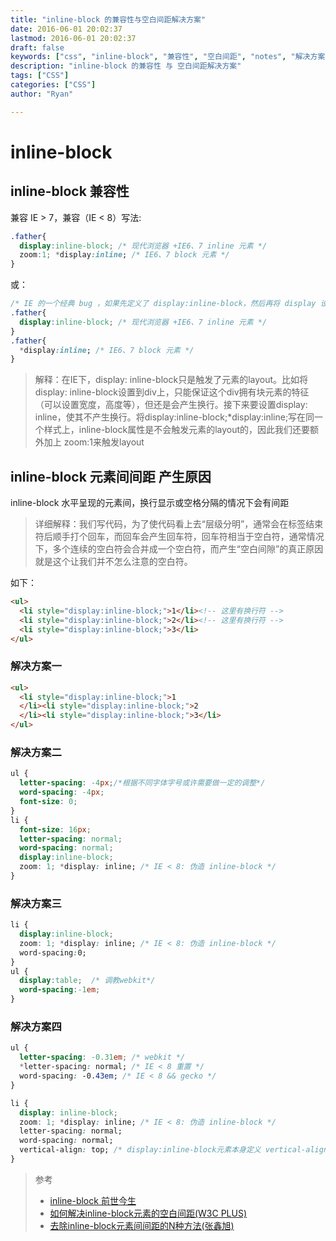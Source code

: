 ```yaml
---
title: "inline-block 的兼容性与空白间距解决方案"
date: 2016-06-01 20:02:37
lastmod: 2016-06-01 20:02:37
draft: false
keywords: ["css", "inline-block", "兼容性", "空白间距", "notes", "解决方案"]
description: "inline-block 的兼容性 与 空白间距解决方案"
tags: ["CSS"]
categories: ["CSS"]
author: "Ryan"

---
```


# inline-block

## inline-block 兼容性

兼容 IE > 7，兼容（IE < 8）写法:

```css
.father{
  display:inline-block; /* 现代浏览器 +IE6、7 inline 元素 */
  zoom:1; *display:inline; /* IE6、7 block 元素 */
}
```

或：
```css
/* IE 的一个经典 bug ，如果先定义了 display:inline-block，然后再将 display 设回 inline 或 block，layout 不会消失 */
.father{
  display:inline-block; /* 现代浏览器 +IE6、7 inline 元素 */
}
.father{
  *display:inline; /* IE6、7 block 元素 */
}
```

> 解释：在IE下，display: inline-block只是触发了元素的layout。比如将display: inline-block设置到div上，只能保证这个div拥有块元素的特征（可以设置宽度，高度等），但还是会产生换行。接下来要设置display: inline，使其不产生换行。将display:inline-block;*display:inline;写在同一个样式上，inline-block属性是不会触发元素的layout的，因此我们还要额外加上 zoom:1来触发layout

## inline-block 元素间间距 产生原因

inline-block 水平呈现的元素间，换行显示或空格分隔的情况下会有间距

> 详细解释：我们写代码，为了使代码看上去“层级分明”，通常会在标签结束符后顺手打个回车，而回车会产生回车符，回车符相当于空白符，通常情况下，多个连续的空白符会合并成一个空白符，而产生“空白间隙”的真正原因就是这个让我们并不怎么注意的空白符。

如下：

```html
<ul>
  <li style="display:inline-block;">1</li><!-- 这里有换行符 -->
  <li style="display:inline-block;">2</li><!-- 这里有换行符 -->
  <li style="display:inline-block;">3</li>
</ul>
```

### 解决方案一

```html
<ul>
  <li style="display:inline-block;">1
  </li><li style="display:inline-block;">2
  </li><li style="display:inline-block;">3</li>
</ul>
```

### 解决方案二

```css
ul {
  letter-spacing: -4px;/*根据不同字体字号或许需要做一定的调整*/
  word-spacing: -4px;
  font-size: 0;
}
li {
  font-size: 16px;
  letter-spacing: normal;
  word-spacing: normal;
  display:inline-block;
  zoom: 1; *display: inline; /* IE < 8: 伪造 inline-block */
}
```

### 解决方案三

```css
li {
  display:inline-block;
  zoom: 1; *display: inline; /* IE < 8: 伪造 inline-block */
  word-spacing:0;
}
ul {
  display:table;  /* 调教webkit*/
  word-spacing:-1em;
}
```

### 解决方案四

```css
ul {
  letter-spacing: -0.31em; /* webkit */
  *letter-spacing: normal; /* IE < 8 重置 */
  word-spacing: -0.43em; /* IE < 8 && gecko */
}

li {
  display: inline-block;
  zoom: 1; *display: inline; /* IE < 8: 伪造 inline-block */
  letter-spacing: normal;
  word-spacing: normal;
  vertical-align: top; /* display:inline-block元素本身定义 vertical-align 属性可去掉元素垂直方向的多余空白*/  
}
```

> 参考
>
> - [inline-block 前世今生](https://github.com/paddingme/DailyReading/issues/5)
> - [如何解决inline-block元素的空白间距(W3C PLUS)](https://www.w3cplus.com/css/fighting-the-space-between-inline-block-elements)
> - [去除inline-block元素间间距的N种方法(张鑫旭)](http://www.zhangxinxu.com/wordpress/2012/04/inline-block-space-remove-%E5%8E%BB%E9%99%A4%E9%97%B4%E8%B7%9D/)
